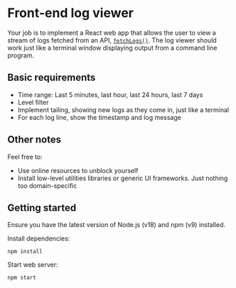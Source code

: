 # Front-end log viewer

Your job is to implement a React web app that allows the user to view a stream of logs fetched from an API, [`fetchLogs()`](./src/API/fetchLogs.ts). The log viewer should work just like a terminal window displaying output from a command line program.

## Basic requirements

- Time range: Last 5 minutes, last hour, last 24 hours, last 7 days
- Level filter
- Implement tailing, showing new logs as they come in, just like a terminal
- For each log line, show the timestamp and log message

## Other notes

Feel free to:
- Use online resources to unblock yourself
- Install low-level utilities libraries or generic UI frameworks. Just nothing too domain-specific

## Getting started

Ensure you have the latest version of Node.js (v18) and npm (v9) installed.

Install dependencies:

```
npm install
```

Start web server:

```
npm start
```
